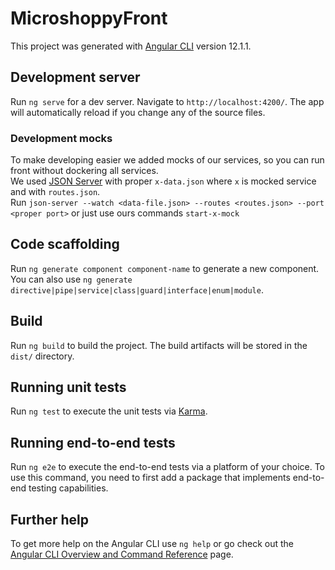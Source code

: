 # MicroshoppyFront

This project was generated with [Angular CLI](https://github.com/angular/angular-cli) version 12.1.1.

## Development server

Run `ng serve` for a dev server. Navigate to `http://localhost:4200/`. The app will automatically reload if you change any of the source files.

### Development mocks

To make developing easier we added mocks of our services, so you can run front without dockering all services.\
We used [JSON Server](https://github.com/typicode/json-server) with proper `x-data.json` where `x` is mocked service and with `routes.json`.\
Run  `json-server --watch <data-file.json> --routes <routes.json> --port <proper port>` or just use ours commands `start-x-mock`

## Code scaffolding

Run `ng generate component component-name` to generate a new component. You can also use `ng generate directive|pipe|service|class|guard|interface|enum|module`.

## Build

Run `ng build` to build the project. The build artifacts will be stored in the `dist/` directory.

## Running unit tests

Run `ng test` to execute the unit tests via [Karma](https://karma-runner.github.io).

## Running end-to-end tests

Run `ng e2e` to execute the end-to-end tests via a platform of your choice. To use this command, you need to first add a package that implements end-to-end testing capabilities.

## Further help

To get more help on the Angular CLI use `ng help` or go check out the [Angular CLI Overview and Command Reference](https://angular.io/cli) page.
